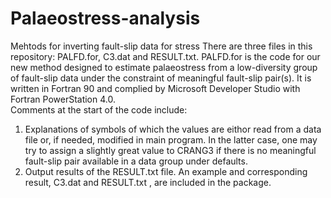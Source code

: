 # Palaeostress-analysis
Mehtods for inverting fault-slip data for stress
There are three files in this repository: PALFD.for, C3.dat and RESULT.txt. 
PALFD.for is the code for our new method designed to estimate palaeostress from a low-diversity group of fault-slip data under the constraint of meaningful fault-slip pair(s). 
It is written in Fortran 90 and complied by Microsoft Developer Studio with Fortran PowerStation 4.0.  
Comments at the start of the code include:
1. Explanations of symbols of which the values are eithor read from a data file or, if needed, modified in main program. In the latter case, one may 
try to assign a slightly great value to CRANG3  if there is no meaningful fault-slip pair available in a data group under defaults.  
2. Output results of the RESULT.txt file.
An example and corresponding result, C3.dat and RESULT.txt , are included in the package. 

